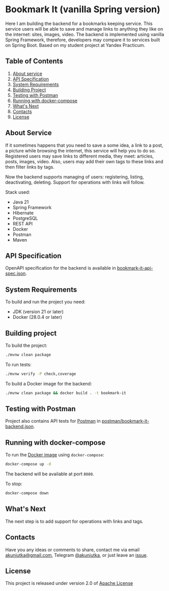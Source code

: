 # Bookmark It (vanilla Spring version)

Here I am building the backend for a bookmarks keeping service. This 
service users will be able to save and manage links to anything they 
like on the internet: sites, images, video. The backend is implemented 
using vanilla Spring Framework, therefore, developers may compare it to 
services built on Spring Boot. Based on my student project at Yandex 
Practicum.

## Table of Contents

1. [About service](#about-service)
2. [API Specification](#api-specification)
3. [System Requirements](#system-requirements) 
4. [Building Project](#building-project)
5. [Testing with Postman](#testing-with-postman)
6. [Running with docker-compose](#running-with-docker-compose)
7. [What's Next](#whats-next)
8. [Contacts](#contacts)
9. [License](#license)

## About Service

If it sometimes happens that you need to save a some idea, a link to 
a post, a picture while browsing the internet, this service will help 
you to do so. Registered users may save links to different media, they 
meet: articles, posts, images, video. Also, users may add their own 
tags to these links and then filter links by tags.

Now the backend supports managing of users: registering, listing, 
deactivating, deleting. Support for operations with links will follow.  

Stack used:
- Java 21
- Spring Framework
- Hibernate
- PostgreSQL
- REST API
- Docker
- Postman
- Maven

## API Specification

OpenAPI specification for the backend is available in 
[bookmark-it-api-spec.json](bookmark-it-api-spec.json).

## System Requirements

To build and run the project you need:
- JDK (version 21 or later)
- Docker (28.0.4 or later)

## Building project

To build the project:
```bash
./mvnw clean package
```

To run tests:
```bash
./mvnw verify -P check,coverage
```

To build a Docker image for the backend:
```bash
./mvnw clean package && docker build . -t bookmark-it
```

## Testing with Postman

Project also contains API tests for [Postman](https://www.postman.com/) 
in [postman/bookmark-it-backend.json](postman/bookmark-it-backend.json).

## Running with docker-compose

To run the [Docker image](#building-project) using `docker-compose`:
```bash
docker-compose up -d 
```
The backend will be available at port `8080`.

To stop:
```bash
docker-compose down
```

## What's Next

The next step is to add support for operations with links and tags.

## Contacts

Have you any ideas or comments to share, contact me via email
[akuniutka@gmail.com](mailto:akuniutka@gmail.com), Telegram
[@akuniutka](https://t.me/akuniutka), or just leave an 
[issue](https://github.com/akuniutka/bookmark-it-vanilla-spring/issues).

## License

This project is released under version 2.0 of 
[Apache License](https://www.apache.org/licenses/LICENSE-2.0)

